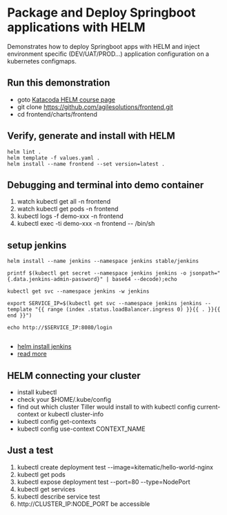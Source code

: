# Package and Deploy Springboot applications with HELM 
Demonstrates how to deploy Springboot apps with HELM and inject environment specific (DEV/UAT/PROD...) application configuration on a kubernetes configmaps.

## Run this demonstration

* goto [Katacoda HELM course page](https://www.katacoda.com/courses/kubernetes/helm-package-manager)
* git clone https://github.com/agilesolutions/frontend.git
* cd frontend/charts/frontend

## Verify, generate and install with HELM

```
helm lint .
helm template -f values.yaml .
helm install --name frontend --set version=latest .
```

## Debugging and terminal into demo container

1. watch kubectl get all -n frontend
2. watch kubectl get pods -n frontend
3. kubectl logs -f demo-xxx -n frontend
4. kubectl exec -ti demo-xxx -n frontend -- /bin/sh

## setup jenkins

```
helm install --name jenkins --namespace jenkins stable/jenkins

printf $(kubectl get secret --namespace jenkins jenkins -o jsonpath="{.data.jenkins-admin-password}" | base64 --decode);echo

kubectl get svc --namespace jenkins -w jenkins

export SERVICE_IP=$(kubectl get svc --namespace jenkins jenkins --template "{{ range (index .status.loadBalancer.ingress 0) }}{{ . }}{{ end }}")

echo http://$SERVICE_IP:8080/login


```


* [helm install jenkins](https://akomljen.com/set-up-a-jenkins-ci-cd-pipeline-with-kubernetes/)
* [read more ](https://cloud.google.com/solutions/jenkins-on-container-engine)

## HELM connecting your cluster

* install kubectl 
* check your $HOME/.kube/config
* find out which cluster Tiller would install to with kubectl config current-context or kubectl cluster-info
* kubectl config get-contexts
* kubectl config use-context CONTEXT_NAME

## Just a test

1. kubectl create deployment test --image=kitematic/hello-world-nginx
2. kubectl get pods
3. kubectl expose deployment test --port=80 --type=NodePort
4. kubectl get services
5. kubectl describe service test
6. http://CLUSTER_IP:NODE_PORT be accessible

